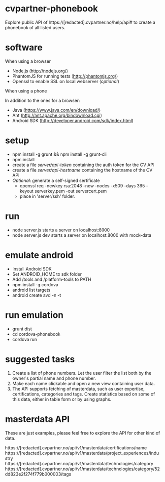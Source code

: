 cvpartner-phonebook
===================

Explore public API of https://[redacted].cvpartner.no/help/api# to create
a phonebook of all listed users. 

software
========

When using a browser

- Node.js (http://nodejs.org/)
- PhantomJS for running tests (http://phantomjs.org/)
- Openssl to enable SSL on local webserver (*optional*)

When using a phone

In addition to the ones for a browser:

- Java (https://www.java.com/en/download/)
- Ant (http://ant.apache.org/bindownload.cgi)
- Android SDK (http://developer.android.com/sdk/index.html)

setup
=====
- npm install -g grunt && npm install -g grunt-cli
- npm install
- create a file *server/api-token* containing the auth token for the CV API
- create a file *server/api-hostname* containing the hostname of the CV API
- *Optional*: generate a self-signed sertificate
  - openssl req -newkey rsa:2048 -new -nodes -x509 -days 365 -keyout serverkey.pem -out servercert.pem
  - place in 'server/ssh' folder.

run
===
- node server.js starts a server on localhost:8000
- node server.js dev starts a server on localhost:8000 with mock-data

emulate android
===============
- Install Android SDK
- Set ANDROID_HOME to sdk folder
- Add /tools and /platform-tools to PATH
- npm install -g cordova
- android list targets
- android create avd -n <name> -t <targetID>

run emulation
=============
- grunt dist
- cd cordova-phonebook
- cordova run

suggested tasks
===============

1. Create a list of phone numbers. Let the user filter the list both by the owner's partial name and phone number.
2. Make each name clickable and open a new view containing user data. 
3. The API supports fetching of masterdata, such as user expertise, certifications, categories and tags. Create statistics based on some of this data, either in table form or by using graphs.

masterdata API
==============

These are just examples, please feel free to explore the API for other kind of data.

https://[redacted].cvpartner.no/api/v1/masterdata/certifications/name
https://[redacted].cvpartner.no/api/v1/masterdata/project_experiences/industry
https://[redacted].cvpartner.no/api/v1/masterdata/technologies/category
https://[redacted].cvpartner.no/api/v1/masterdata/technologies/category/52dd823e2f274f779b000003/tags
